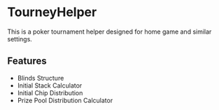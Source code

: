 # TourneyHelper
This is a poker tournament helper designed for home game and similar settings.

## Features
- Blinds Structure
- Initial Stack Calculator
- Initial Chip Distribution
- Prize Pool Distribution Calculator

